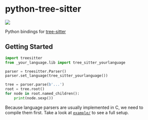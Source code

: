 # python-tree-sitter

[![](https://img.shields.io/travis/george-hopkins/python-tree-sitter/master.svg)](https://travis-ci.org/george-hopkins/python-tree-sitter)

Python bindings for [tree-sitter](https://tree-sitter.github.io/tree-sitter)


## Getting Started

```python
import treesitter
from _your_language.lib import tree_sitter_yourlanguage

parser = treesitter.Parser()
parser.set_language(tree_sitter_yourlanguage())

tree = parser.parse(b'...')
root = tree.root()
for node in root.named_children():
    print(node.sexp())
```

Because language parsers are usually implemented in C, we need to compile them first. Take a look at [`example/`](./example/) to see a full setup.
